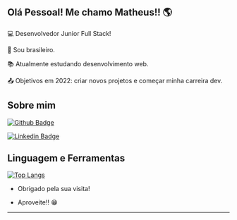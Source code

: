## Olá Pessoal! Me chamo Matheus!! :earth_americas:

:computer: Desenvolvedor Junior Full Stack!

:house_with_garden: Sou brasileiro.

:books: Atualmente estudando desenvolvimento web.

:outbox_tray: Objetivos em 2022: criar novos projetos e começar minha carreira dev.

 

## Sobre mim

[![Github Badge](https://img.shields.io/badge/-Github-000?style=flat-square&logo=Github&logoColor=white&link=https://github.com/msena98/msena98/)](https://github.com/msena98/msena98/)

[![Linkedin Badge](https://img.shields.io/badge/-LinkedIn-blue?style=flat-square&logo=Linkedin&logoColor=white&link=https://www.linkedin.com/in/matheussena21/)](https://www.linkedin.com/in/matheussena21/)

## Linguagem e Ferramentas

[![Top Langs](https://github-readme-stats.vercel.app/api/top-langs/?username=anuraghazra&layout=compact&theme=dark)](https://github.com/anuraghazra/github-readme-stats)

- Obrigado pela sua visita!

- Aproveite!! :grin:

----------------------------------------------------------------------------------
